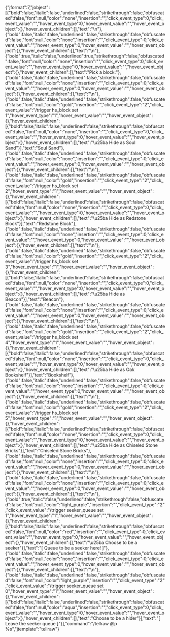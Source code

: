 {"jformat":7,"jobject":[{"bold":false,"italic":false,"underlined":false,"strikethrough":false,"obfuscated":false,"font":null,"color":"none","insertion":"","click_event_type":0,"click_event_value":"","hover_event_type":0,"hover_event_value":"","hover_event_object":{},"hover_event_children":[],"text":"\n"},{"bold":false,"italic":false,"underlined":false,"strikethrough":false,"obfuscated":false,"font":null,"color":"none","insertion":"","click_event_type":0,"click_event_value":"","hover_event_type":0,"hover_event_value":"","hover_event_object":{},"hover_event_children":[],"text":"\n"},{"bold":true,"italic":false,"underlined":true,"strikethrough":false,"obfuscated":false,"font":null,"color":"none","insertion":"","click_event_type":0,"click_event_value":"","hover_event_type":0,"hover_event_value":"","hover_event_object":{},"hover_event_children":[],"text":"Pick a block:"},{"bold":false,"italic":false,"underlined":false,"strikethrough":false,"obfuscated":false,"font":null,"color":"none","insertion":"","click_event_type":0,"click_event_value":"","hover_event_type":0,"hover_event_value":"","hover_event_object":{},"hover_event_children":[],"text":"\n"},{"bold":false,"italic":false,"underlined":false,"strikethrough":false,"obfuscated":false,"font":null,"color":"gold","insertion":"","click_event_type":"2","click_event_value":"/trigger hs_block set 1","hover_event_type":"1","hover_event_value":"","hover_event_object":{},"hover_event_children":[{"bold":false,"italic":false,"underlined":false,"strikethrough":false,"obfuscated":false,"font":null,"color":"none","insertion":"","click_event_type":0,"click_event_value":"","hover_event_type":0,"hover_event_value":"","hover_event_object":{},"hover_event_children":[],"text":"\\u25ba Hide as Soul Sand"}],"text":"Soul Sand"},{"bold":false,"italic":false,"underlined":false,"strikethrough":false,"obfuscated":false,"font":null,"color":"none","insertion":"","click_event_type":0,"click_event_value":"","hover_event_type":0,"hover_event_value":"","hover_event_object":{},"hover_event_children":[],"text":"\n"},{"bold":false,"italic":false,"underlined":false,"strikethrough":false,"obfuscated":false,"font":null,"color":"gold","insertion":"","click_event_type":"2","click_event_value":"/trigger hs_block set 2","hover_event_type":"1","hover_event_value":"","hover_event_object":{},"hover_event_children":[{"bold":false,"italic":false,"underlined":false,"strikethrough":false,"obfuscated":false,"font":null,"color":"none","insertion":"","click_event_type":0,"click_event_value":"","hover_event_type":0,"hover_event_value":"","hover_event_object":{},"hover_event_children":[],"text":"\\u25ba Hide as Redstone Block"}],"text":"Redstone Block"},{"bold":false,"italic":false,"underlined":false,"strikethrough":false,"obfuscated":false,"font":null,"color":"none","insertion":"","click_event_type":0,"click_event_value":"","hover_event_type":0,"hover_event_value":"","hover_event_object":{},"hover_event_children":[],"text":"\n"},{"bold":false,"italic":false,"underlined":false,"strikethrough":false,"obfuscated":false,"font":null,"color":"gold","insertion":"","click_event_type":"2","click_event_value":"/trigger hs_block set 3","hover_event_type":"1","hover_event_value":"","hover_event_object":{},"hover_event_children":[{"bold":false,"italic":false,"underlined":false,"strikethrough":false,"obfuscated":false,"font":null,"color":"none","insertion":"","click_event_type":0,"click_event_value":"","hover_event_type":0,"hover_event_value":"","hover_event_object":{},"hover_event_children":[],"text":"\\u25ba Hide as Beacon"}],"text":"Beacon"},{"bold":false,"italic":false,"underlined":false,"strikethrough":false,"obfuscated":false,"font":null,"color":"none","insertion":"","click_event_type":0,"click_event_value":"","hover_event_type":0,"hover_event_value":"","hover_event_object":{},"hover_event_children":[],"text":"\n"},{"bold":false,"italic":false,"underlined":false,"strikethrough":false,"obfuscated":false,"font":null,"color":"gold","insertion":"","click_event_type":"2","click_event_value":"/trigger hs_block set 4","hover_event_type":"1","hover_event_value":"","hover_event_object":{},"hover_event_children":[{"bold":false,"italic":false,"underlined":false,"strikethrough":false,"obfuscated":false,"font":null,"color":"none","insertion":"","click_event_type":0,"click_event_value":"","hover_event_type":0,"hover_event_value":"","hover_event_object":{},"hover_event_children":[],"text":"\\u25ba Hide as Oak Bookshelf"}],"text":"Bookshelf"},{"bold":false,"italic":false,"underlined":false,"strikethrough":false,"obfuscated":false,"font":null,"color":"none","insertion":"","click_event_type":0,"click_event_value":"","hover_event_type":0,"hover_event_value":"","hover_event_object":{},"hover_event_children":[],"text":"\n"},{"bold":false,"italic":false,"underlined":false,"strikethrough":false,"obfuscated":false,"font":null,"color":"gold","insertion":"","click_event_type":"2","click_event_value":"/trigger hs_block set 5","hover_event_type":"1","hover_event_value":"","hover_event_object":{},"hover_event_children":[{"bold":false,"italic":false,"underlined":false,"strikethrough":false,"obfuscated":false,"font":null,"color":"none","insertion":"","click_event_type":0,"click_event_value":"","hover_event_type":0,"hover_event_value":"","hover_event_object":{},"hover_event_children":[],"text":"\\u25ba Hide as Chiseled Stone Bricks"}],"text":"Chiseled Stone Bricks"},{"bold":false,"italic":false,"underlined":false,"strikethrough":false,"obfuscated":false,"font":null,"color":"none","insertion":"","click_event_type":0,"click_event_value":"","hover_event_type":0,"hover_event_value":"","hover_event_object":{},"hover_event_children":[],"text":"\n"},{"bold":false,"italic":false,"underlined":false,"strikethrough":false,"obfuscated":false,"font":null,"color":"none","insertion":"","click_event_type":0,"click_event_value":"","hover_event_type":0,"hover_event_value":"","hover_event_object":{},"hover_event_children":[],"text":"\n"},{"bold":true,"italic":false,"underlined":false,"strikethrough":false,"obfuscated":false,"font":null,"color":"light_purple","insertion":"","click_event_type":"2","click_event_value":"/trigger seeker_queue set 1","hover_event_type":"1","hover_event_value":"","hover_event_object":{},"hover_event_children":[{"bold":false,"italic":false,"underlined":false,"strikethrough":false,"obfuscated":false,"font":null,"color":"red","insertion":"","click_event_type":0,"click_event_value":"","hover_event_type":0,"hover_event_value":"","hover_event_object":{},"hover_event_children":[],"text":"\\u25ba Choose to be a seeker"}],"text":"[ Queue to be a seeker here! ]"},{"bold":false,"italic":false,"underlined":false,"strikethrough":false,"obfuscated":false,"font":null,"color":"none","insertion":"","click_event_type":0,"click_event_value":"","hover_event_type":0,"hover_event_value":"","hover_event_object":{},"hover_event_children":[],"text":"\n"},{"bold":false,"italic":false,"underlined":false,"strikethrough":false,"obfuscated":false,"font":null,"color":"light_purple","insertion":"","click_event_type":"2","click_event_value":"/trigger seeker_queue set 0","hover_event_type":"1","hover_event_value":"","hover_event_object":{},"hover_event_children":[{"bold":false,"italic":false,"underlined":false,"strikethrough":false,"obfuscated":false,"font":null,"color":"aqua","insertion":"","click_event_type":0,"click_event_value":"","hover_event_type":0,"hover_event_value":"","hover_event_object":{},"hover_event_children":[],"text":"Choose to be a hider"}],"text":"[ Leave the seeker queue ]"}],"command":"/tellraw @p %s","jtemplate":"tellraw"}